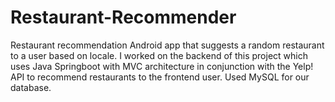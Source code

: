 # Restaurant-Recommender
Restaurant recommendation Android app that suggests a random restaurant to a user based on locale. I worked on the backend of this project which uses Java Springboot with MVC architecture in conjunction with the Yelp! API to recommend restaurants to the frontend user. Used MySQL for our database. 
